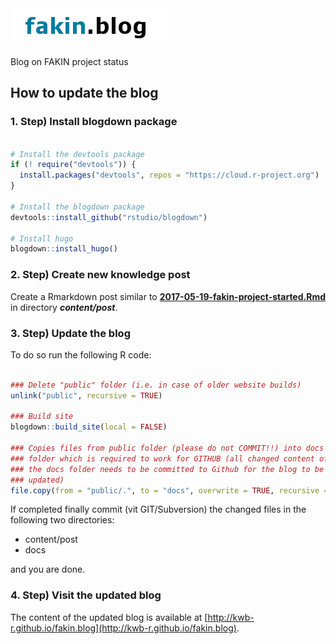<img src="themes/hugo-lithium-theme/static/images/fakin_blog.png" alt="fakin_blog_logo" />

Blog on FAKIN project status 


## How to update the blog

### 1. Step) Install blogdown package

```r

# Install the devtools package
if (! require("devtools")) {
  install.packages("devtools", repos = "https://cloud.r-project.org")
}

# Install the blogdown package
devtools::install_github("rstudio/blogdown")

# Install hugo
blogdown::install_hugo()
```

### 2. Step) Create new knowledge post

Create a Rmarkdown post similar to **[2017-05-19-fakin-project-started.Rmd](content/post/2017-05-19-fakin-project-started.Rmd)** in directory ***content/post***.

### 3. Step) Update the blog 

To do so run the following R code: 
```r

### Delete "public" folder (i.e. in case of older website builds)
unlink("public", recursive = TRUE)

### Build site
blogdown::build_site(local = FALSE)

### Copies files from public folder (please do not COMMIT!!) into docs 
### folder which is required to work for GITHUB (all changed content of 
### the docs folder needs to be committed to Github for the blog to be
### updated)
file.copy(from = "public/.", to = "docs", overwrite = TRUE, recursive = TRUE)

```

If completed finally commit (vit GIT/Subversion) the changed files in the following two directories:

- content/post
- docs

and you are done. 

### 4. Step) Visit the updated blog

The content of the updated blog is available at [http://kwb-r.github.io/fakin.blog](http://kwb-r.github.io/fakin.blog).
